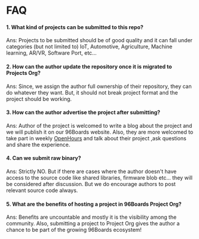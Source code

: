 FAQ
===

#### 1. What kind of projects can be submitted to this repo?
Ans: Projects to be submitted should be of good quality and it can fall under
     categories (but not limited to) IoT, Automotive, Agriculture, Machine
     learning, AR/VR, Software Port, etc...

#### 2. How can the author update the repository once it is migrated to Projects Org?
Ans: Since, we assign the author full ownership of their repository, they can
     do whatever they want. But, it should not break project format and the project
     should be working.

#### 3. How can the author advertise the project after submitting?
Ans: Author of the project is welcomed to write a blog about the project and we will
     publish it on our 96Boards website. Also, they are more welcomed to take part
     in weekly [OpenHours](https://www.96boards.org/openhours/) and talk about their
     project ,ask questions and share the experience.

#### 4. Can we submit raw binary?
Ans: Strictly NO. But if there are cases where the author doesn't have access to the
     source code like shared libraries, firmware blob etc... they will be considered
     after discussion. But we do encourage authors to post relevant source code
     always.

#### 5. What are the benefits of hosting a project in 96Boards Project Org?
Ans: Benefits are uncountable and mostly it is the visibility among the community.
     Also, submitting a project to Project Org gives the author a chance to be part
     of the growing 96Boards ecosystem!


